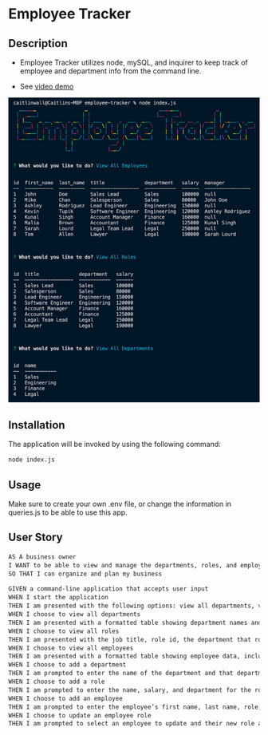 # Employee Tracker

## Description
* Employee Tracker utilizes node, mySQL, and inquirer to keep track of employee and department info from the command line.

* See [video demo]()

![Command line usage](./img/command-lineSS.png)
## Installation 
The application will be invoked by using the following command:

```bash
node index.js
``` 

## Usage
Make sure to create your own .env file, or change the information in queries.js to be able to use this app.

## User Story

```md
AS A business owner
I WANT to be able to view and manage the departments, roles, and employees in my company
SO THAT I can organize and plan my business
```


```md
GIVEN a command-line application that accepts user input
WHEN I start the application
THEN I am presented with the following options: view all departments, view all roles, view all employees, add a department, add a role, add an employee, and update an employee role
WHEN I choose to view all departments
THEN I am presented with a formatted table showing department names and department ids
WHEN I choose to view all roles
THEN I am presented with the job title, role id, the department that role belongs to, and the salary for that role
WHEN I choose to view all employees
THEN I am presented with a formatted table showing employee data, including employee ids, first names, last names, job titles, departments, salaries, and managers that the employees report to
WHEN I choose to add a department
THEN I am prompted to enter the name of the department and that department is added to the database
WHEN I choose to add a role
THEN I am prompted to enter the name, salary, and department for the role and that role is added to the database
WHEN I choose to add an employee
THEN I am prompted to enter the employee’s first name, last name, role, and manager, and that employee is added to the database
WHEN I choose to update an employee role
THEN I am prompted to select an employee to update and their new role and this information is updated in the database 
```
